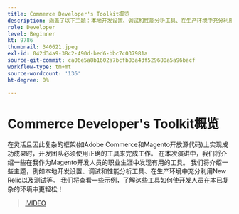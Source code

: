 ```yaml
---
title: Commerce Developer's Toolkit概览
description: 涵盖了以下主题：本地开发设置、调试和性能分析工具、在生产环境中充分利用New Relic以及测试。
role: Developer
level: Beginner
kt: 9786
thumbnail: 340621.jpeg
exl-id: 042d34a9-38c2-490d-bed6-bbc7c037981a
source-git-commit: ca06e5a8b1602a7bcfb83a43f529680a5a96bacf
workflow-type: tm+mt
source-wordcount: '136'
ht-degree: 0%

---
```


# Commerce Developer&#39;s Toolkit概览

在灵活且因此复杂的框架(如Adobe Commerce和Magento开放源代码)上实现成功成果时，开发团队必须使用正确的工具来完成工作。 在本次演讲中，我们将介绍一些在我作为Magento开发人员的职业生涯中发现有用的工具。 我们将介绍一些主题，例如本地开发设置、调试和性能分析工具、在生产环境中充分利用New Relic以及测试等。 我们将查看一些示例，了解这些工具如何使开发人员在本已复杂的环境中更轻松！

>[!VIDEO](https://video.tv.adobe.com/v/340621/?quality=12&learn=on)

